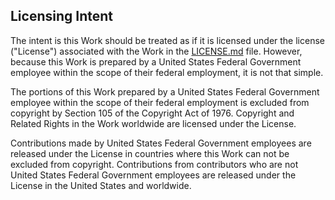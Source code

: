 ## Licensing Intent 

The intent is this Work should be treated as if it is licensed under the license ("License") associated with the Work in the [LICENSE.md](.\LICENSE.md) file. However, because this Work is prepared by a United States Federal Government employee within the scope of their federal employment, it is not that simple.

The portions of this Work prepared by a United States Federal Government employee within the scope of their federal employment is excluded from copyright by Section 105 of the Copyright Act of 1976. Copyright and Related Rights in the Work worldwide are licensed under the License.

Contributions made by United States Federal Government employees are released under the License in countries where this Work can not be excluded from copyright. Contributions from contributors who are not United States Federal Government employees are released under the License in the United States and worldwide.